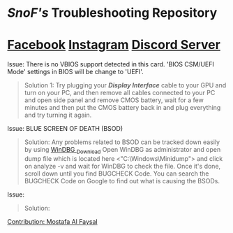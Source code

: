 # **_SnoF's_ Troubleshooting Repository**
# **[Facebook](https://www.facebook.com/snof69)   [Instagram](https://www.instagram.com/snof.gg)   [Discord Server](https://discord.gg/EUATtbzP)**


Issue: There is no VBIOS support detected in this card. 'BIOS CSM/UEFI Mode' settings in BIOS will be change to 'UEFI'.
>Solution 1: Try plugging your ***Display Interface*** cable to your GPU and turn on your PC, and then remove all cables connected to your PC and open side panel and remove CMOS battery, wait for a few minutes and then put the CMOS battery back in and plug everything and try turning it again.


Issue: BLUE SCREEN OF DEATH (BSOD)
>Solution: Any problems related to BSOD can be tracked down easily by using [WinDBG <sub>Download</sub>](https://apps.microsoft.com/store/detail/windbg-preview/9PGJGD53TN86) 
>Open WinDBG as administrator and open dump file which is located here <"C:\Windows\Minidump\"> and click on analyze -v and wait for WinDBG to check the file. Once it's done, scroll down until you find BUGCHECK Code. You can search the BUGCHECK Code on Google to find out what is causing the BSODs.


Issue: 
> Solution:

[Contribution: Mostafa Al Faysal](CONTRIBUTING.md)

